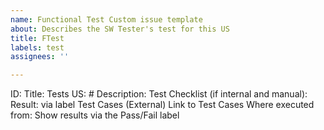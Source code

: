 ```yaml
---
name: Functional Test Custom issue template
about: Describes the SW Tester's test for this US
title: FTest
labels: test
assignees: ''

---
```


ID:
Title:
Tests US: #
Description:
Test Checklist (if internal and manual):
Result: via label
Test Cases (External) Link to Test Cases
Where executed from:
Show results via the Pass/Fail label
